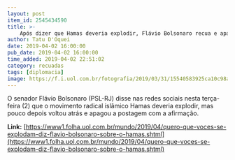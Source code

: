 ```yaml
---
layout: post
item_id: 2545434590
title: >-
    Após dizer que Hamas deveria explodir, Flávio Bolsonaro recua e apaga publicação
author: Tatu D'Oquei
date: 2019-04-02 16:00:00
pub_date: 2019-04-02 16:00:00
time_added: 2019-04-02 22:51:02
category: recuadas
tags: [diplomacia]
image: https://f.i.uol.com.br/fotografia/2019/03/31/15540583925ca10c98a99ee_1554058392_3x2_xl.jpg
---
```


O senador Flávio Bolsonaro (PSL-RJ) disse nas redes sociais nesta terça-feira (2) que o movimento radical islâmico Hamas deveria explodir, mas pouco depois voltou atrás e apagou a postagem com a afirmação.

**Link:** [https://www1.folha.uol.com.br/mundo/2019/04/quero-que-voces-se-explodam-diz-flavio-bolsonaro-sobre-o-hamas.shtml](https://www1.folha.uol.com.br/mundo/2019/04/quero-que-voces-se-explodam-diz-flavio-bolsonaro-sobre-o-hamas.shtml)

